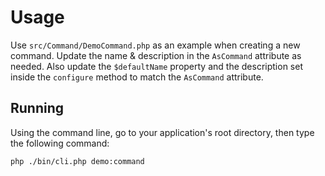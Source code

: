 # Usage

Use `src/Command/DemoCommand.php` as an example when creating a new command.
Update the name & description in the `AsCommand` attribute as needed.
Also update the `$defaultName` property and the description set inside the `configure` method to match the `AsCommand` attribute.

## Running

Using the command line, go to your application's root directory, then type the following command:

    php ./bin/cli.php demo:command
